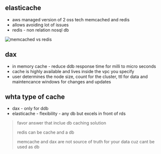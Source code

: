 ## elasticache

- aws managed version of 2 oss tech memcached and redis
- allows avoiding lot of issues
- redis - non relation nosql db

![memcached vs redis](../images/memcachedvsredis.png)

## dax

- in memory cache - reduce ddb response time for milli to micro seconds
- cache is highly available and lives inside the vpc you specify
- user determines the node size, count for the cluster, ttl for data and maintencance windows for changes and updates

## whta type of cache

- dax - only for ddb
- elasticache - flexibility - any db but excels in front of rds

> favor answer that inclue db caching solution
>
> redis can be cache and a db
>
> memcache and dax are not source of truth for your data cuz cant be used as db